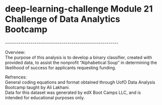 # deep-learning-challenge Module 21 Challenge of Data Analytics Bootcamp </br>
----------------------------------------------------------</br>
<p>
Overview:</br>
The purpose of this analysis is to develop a binary classifier, created with provided data, to assist the nonprofit “Alphabetical Soup” in determining the likelihood of success for applicants requesting funding.
</p>

Refrences:</br>
General coding equations and format obtained through UofO Data Analysis Bootcamp taught by Ali Lakhani.</br>
Data for this dataset was generated by edX Boot Camps LLC, and is intended for educational purposes only.
</p>
